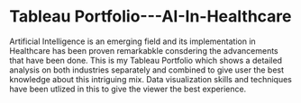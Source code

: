 # Tableau Portfolio---AI-In-Healthcare
Artificial Intelligence is an emerging field and its implementation in Healthcare has been proven remarkabkle consdering the advancements that have been done.
This is my Tableau Portfolio which shows a detailed analysis on both industries separately and combined to give user the best knowledge about this intriguing mix.
Data visualization skills and techniques have been utlized in this to give the viewer the best experience. 
